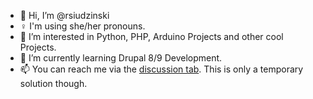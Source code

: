 - 👋 Hi, I’m @rsiudzinski
- ♀️ I'm using she/her pronouns.
- 👀 I’m interested in Python, PHP, Arduino Projects and other cool Projects.
- 🌱 I’m currently learning Drupal 8/9 Development.
- 📫 You can reach me via the [discussion tab](https://github.com/rsiudzinski/rsiudzinski/discussions). This is only a temporary solution though.
